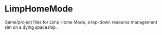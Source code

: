 # LimpHomeMode
Game/project files for Limp Home Mode,
a top-down resource management sim on a dying spaceship.
